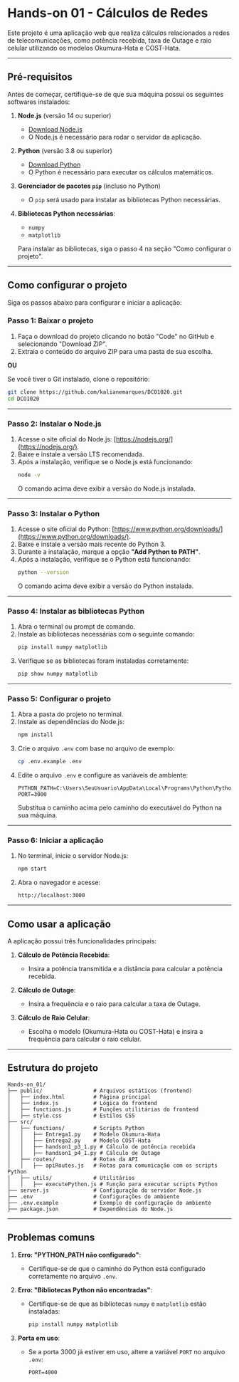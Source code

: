 # Hands-on 01 - Cálculos de Redes

Este projeto é uma aplicação web que realiza cálculos relacionados a redes de telecomunicações, como potência recebida, taxa de Outage e raio celular utilizando os modelos Okumura-Hata e COST-Hata.

---

## Pré-requisitos

Antes de começar, certifique-se de que sua máquina possui os seguintes softwares instalados:

1. **Node.js** (versão 14 ou superior)
   - [Download Node.js](https://nodejs.org/)
   - O Node.js é necessário para rodar o servidor da aplicação.

2. **Python** (versão 3.8 ou superior)
   - [Download Python](https://www.python.org/downloads/)
   - O Python é necessário para executar os cálculos matemáticos.

3. **Gerenciador de pacotes `pip`** (incluso no Python)
   - O `pip` será usado para instalar as bibliotecas Python necessárias.

4. **Bibliotecas Python necessárias**:
   - `numpy`
   - `matplotlib`

   Para instalar as bibliotecas, siga o passo 4 na seção "Como configurar o projeto".

---

## Como configurar o projeto

Siga os passos abaixo para configurar e iniciar a aplicação:

### Passo 1: Baixar o projeto

1. Faça o download do projeto clicando no botão "Code" no GitHub e selecionando "Download ZIP".
2. Extraia o conteúdo do arquivo ZIP para uma pasta de sua escolha.

**OU**

Se você tiver o Git instalado, clone o repositório:
```bash
git clone https://github.com/kalianemarques/DCO1020.git
cd DCO1020
```

---

### Passo 2: Instalar o Node.js

1. Acesse o site oficial do Node.js: [https://nodejs.org/](https://nodejs.org/).
2. Baixe e instale a versão LTS recomendada.
3. Após a instalação, verifique se o Node.js está funcionando:
   ```bash
   node -v
   ```
   O comando acima deve exibir a versão do Node.js instalada.

---

### Passo 3: Instalar o Python

1. Acesse o site oficial do Python: [https://www.python.org/downloads/](https://www.python.org/downloads/).
2. Baixe e instale a versão mais recente do Python 3.
3. Durante a instalação, marque a opção **"Add Python to PATH"**.
4. Após a instalação, verifique se o Python está funcionando:
   ```bash
   python --version
   ```
   O comando acima deve exibir a versão do Python instalada.

---

### Passo 4: Instalar as bibliotecas Python

1. Abra o terminal ou prompt de comando.
2. Instale as bibliotecas necessárias com o seguinte comando:
   ```bash
   pip install numpy matplotlib
   ```
3. Verifique se as bibliotecas foram instaladas corretamente:
   ```bash
   pip show numpy matplotlib
   ```

---

### Passo 5: Configurar o projeto

1. Abra a pasta do projeto no terminal.
2. Instale as dependências do Node.js:
   ```bash
   npm install
   ```
3. Crie o arquivo `.env` com base no arquivo de exemplo:
   ```bash
   cp .env.example .env
   ```
4. Edite o arquivo `.env` e configure as variáveis de ambiente:
   ```properties
   PYTHON_PATH=C:\Users\SeuUsuario\AppData\Local\Programs\Python\Python39\python.exe
   PORT=3000
   ```
   Substitua o caminho acima pelo caminho do executável do Python na sua máquina.

---

### Passo 6: Iniciar a aplicação

1. No terminal, inicie o servidor Node.js:
   ```bash
   npm start
   ```
2. Abra o navegador e acesse:
   ```
   http://localhost:3000
   ```

---

## Como usar a aplicação

A aplicação possui três funcionalidades principais:

1. **Cálculo de Potência Recebida**:
   - Insira a potência transmitida e a distância para calcular a potência recebida.

2. **Cálculo de Outage**:
   - Insira a frequência e o raio para calcular a taxa de Outage.

3. **Cálculo de Raio Celular**:
   - Escolha o modelo (Okumura-Hata ou COST-Hata) e insira a frequência para calcular o raio celular.

---

## Estrutura do projeto

```
Hands-on_01/
├── public/                # Arquivos estáticos (frontend)
│   ├── index.html         # Página principal
│   ├── index.js           # Lógica do frontend
│   ├── functions.js       # Funções utilitárias do frontend
│   ├── style.css          # Estilos CSS
├── src/
│   ├── functions/         # Scripts Python
│   │   ├── Entrega1.py    # Modelo Okumura-Hata
│   │   ├── Entrega2.py    # Modelo COST-Hata
│   │   ├── handson1_p3_1.py # Cálculo de potência recebida
│   │   ├── handson1_p4_1.py # Cálculo de Outage
│   ├── routes/            # Rotas da API
│   │   ├── apiRoutes.js   # Rotas para comunicação com os scripts Python
│   ├── utils/             # Utilitários
│   │   ├── executePython.js # Função para executar scripts Python
├── server.js              # Configuração do servidor Node.js
├── .env                   # Configurações do ambiente
├── .env.example           # Exemplo de configuração do ambiente
├── package.json           # Dependências do Node.js
```

---

## Problemas comuns

1. **Erro: "PYTHON_PATH não configurado"**:
   - Certifique-se de que o caminho do Python está configurado corretamente no arquivo `.env`.

2. **Erro: "Bibliotecas Python não encontradas"**:
   - Certifique-se de que as bibliotecas `numpy` e `matplotlib` estão instaladas:
     ```bash
     pip install numpy matplotlib
     ```

3. **Porta em uso**:
   - Se a porta 3000 já estiver em uso, altere a variável `PORT` no arquivo `.env`:
     ```
     PORT=4000
     ```

